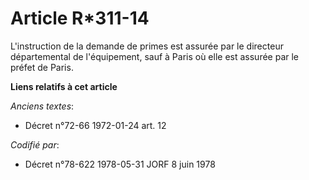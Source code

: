 # Article R*311-14

L'instruction de la demande de primes est assurée par le directeur départemental de l'équipement, sauf à Paris où elle est
assurée par le préfet de Paris.

**Liens relatifs à cet article**

_Anciens textes_:

  - Décret n°72-66 1972-01-24 art. 12

_Codifié par_:

  - Décret n°78-622 1978-05-31 JORF 8 juin 1978
